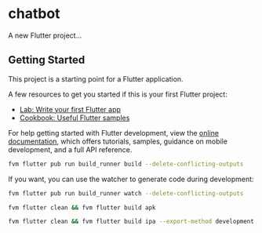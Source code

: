 # chatbot

A new Flutter project...

## Getting Started

This project is a starting point for a Flutter application.

A few resources to get you started if this is your first Flutter project:

- [Lab: Write your first Flutter app](https://docs.flutter.dev/get-started/codelab)
- [Cookbook: Useful Flutter samples](https://docs.flutter.dev/cookbook)

For help getting started with Flutter development, view the
[online documentation](https://docs.flutter.dev/), which offers tutorials,
samples, guidance on mobile development, and a full API reference.


```bash
fvm flutter pub run build_runner build --delete-conflicting-outputs
```

If you want, you can use the watcher to generate code during development:

```bash
fvm flutter pub run build_runner watch --delete-conflicting-outputs
```

```bash
fvm flutter clean && fvm flutter build apk
```

```bash
fvm flutter clean && fvm flutter build ipa --export-method development
```

